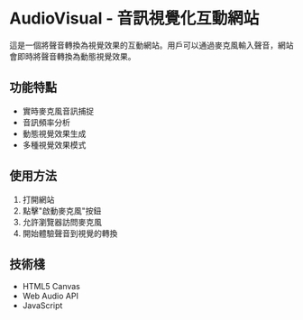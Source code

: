 # AudioVisual - 音訊視覺化互動網站

這是一個將聲音轉換為視覺效果的互動網站。用戶可以通過麥克風輸入聲音，網站會即時將聲音轉換為動態視覺效果。

## 功能特點

- 實時麥克風音訊捕捉
- 音訊頻率分析
- 動態視覺效果生成
- 多種視覺效果模式

## 使用方法

1. 打開網站
2. 點擊"啟動麥克風"按鈕
3. 允許瀏覽器訪問麥克風
4. 開始體驗聲音到視覺的轉換

## 技術棧

- HTML5 Canvas
- Web Audio API
- JavaScript 